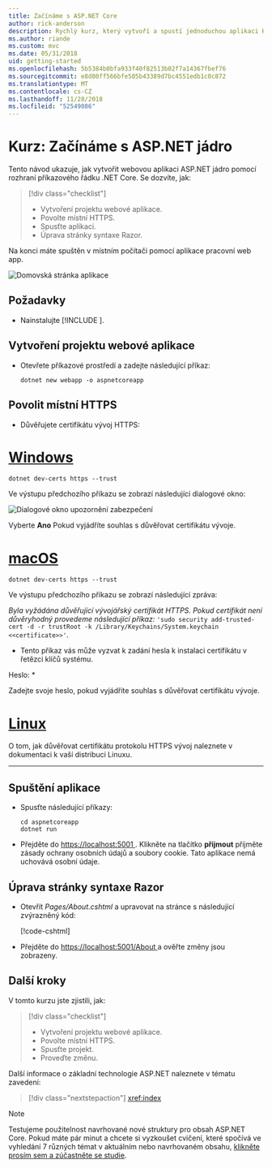 ```yaml
---
title: Začínáme s ASP.NET Core
author: rick-anderson
description: Rychlý kurz, který vytvoří a spustí jednoduchou aplikaci Hello World pomocí ASP.NET Core.
ms.author: riande
ms.custom: mvc
ms.date: 05/31/2018
uid: getting-started
ms.openlocfilehash: 5b5384b0bfa933f40f82513b02f7a14367fbef76
ms.sourcegitcommit: e8d80ff566bfe505b43389d7bc4551edb1c0c872
ms.translationtype: MT
ms.contentlocale: cs-CZ
ms.lasthandoff: 11/28/2018
ms.locfileid: "52549086"
---
```

# <a name="tutorial-get-started-with-aspnet-core"></a>Kurz: Začínáme s ASP.NET jádro

Tento návod ukazuje, jak vytvořit webovou aplikaci ASP.NET jádro pomocí rozhraní příkazového řádku .NET Core. Se dozvíte, jak:

> [!div class="checklist"]
> * Vytvoření projektu webové aplikace.
> * Povolte místní HTTPS.
> * Spusťte aplikaci.
> * Úprava stránky syntaxe Razor.

Na konci máte spuštěn v místním počítači pomocí aplikace pracovní web app.

![Domovská stránka aplikace](_static/home-page.png)


## <a name="prerequisites"></a>Požadavky

* Nainstalujte [!INCLUDE [](~/includes/2.1-SDK.md)].

## <a name="create-a-web-app-project"></a>Vytvoření projektu webové aplikace

* Otevřete příkazové prostředí a zadejte následující příkaz:

   ```console
   dotnet new webapp -o aspnetcoreapp
   ```

## <a name="enable-local-https"></a>Povolit místní HTTPS

* Důvěřujete certifikátu vývoj HTTPS:

# <a name="windowstabwindows"></a>[Windows](#tab/windows)

  ```console
  dotnet dev-certs https --trust
  ```

  Ve výstupu předchozího příkazu se zobrazí následující dialogové okno:

  ![Dialogové okno upozornění zabezpečení](_static/cert.png)

  Vyberte **Ano** Pokud vyjádříte souhlas s důvěřovat certifikátu vývoje.

# <a name="macostabmacos"></a>[macOS](#tab/macos)

  ```console
  dotnet dev-certs https --trust
  ```

  Ve výstupu předchozího příkazu se zobrazí následující zpráva:

  *Byla vyžádána důvěřující vývojářský certifikát HTTPS. Pokud certifikát není důvěryhodný provedeme následující příkaz:* `'sudo security add-trusted-cert -d -r trustRoot -k /Library/Keychains/System.keychain <<certificate>>'`.  
  * Tento příkaz vás může vyzvat k zadání hesla k instalaci certifikátu v řetězci klíčů systému.
  
  Heslo: *

  Zadejte svoje heslo, pokud vyjádříte souhlas s důvěřovat certifikátu vývoje.

# <a name="linuxtablinux"></a>[Linux](#tab/linux)

  O tom, jak důvěřovat certifikátu protokolu HTTPS vývoj naleznete v dokumentaci k vaší distribuci Linuxu.
   
---

## <a name="run-the-app"></a>Spuštění aplikace

* Spusťte následující příkazy:

   ```console
   cd aspnetcoreapp
   dotnet run
   ```

* Přejděte do [ https://localhost:5001 ](https://localhost:5001). Klikněte na tlačítko **přijmout** přijměte zásady ochrany osobních údajů a soubory cookie. Tato aplikace nemá uchovává osobní údaje.

## <a name="edit-a-razor-page"></a>Úprava stránky syntaxe Razor

* Otevřít *Pages/About.cshtml* a upravovat na stránce s následující zvýrazněný kód:

   [!code-cshtml[](sample/getting-started/about.cshtml?highlight=9)]

* Přejděte do [ https://localhost:5001/About ](https://localhost:5001/About) a ověřte změny jsou zobrazeny.

## <a name="next-steps"></a>Další kroky

V tomto kurzu jste zjistili, jak:

> [!div class="checklist"]
> * Vytvoření projektu webové aplikace.
> * Povolte místní HTTPS.
> * Spusťte projekt.
> * Proveďte změnu.

Další informace o základní technologie ASP.NET naleznete v tématu zavedení:

> [!div class="nextstepaction"]
> <xref:index>



> [!NOTE]
> Testujeme použitelnost navrhované nové struktury pro obsah ASP.NET Core.  Pokud máte pár minut a chcete si vyzkoušet cvičení, které spočívá ve vyhledání 7 různých témat v aktuálním nebo navrhovaném obsahu, [klikněte prosím sem a zúčastněte se studie](https://dpk4xbh5.optimalworkshop.com/treejack/rps16hd5).